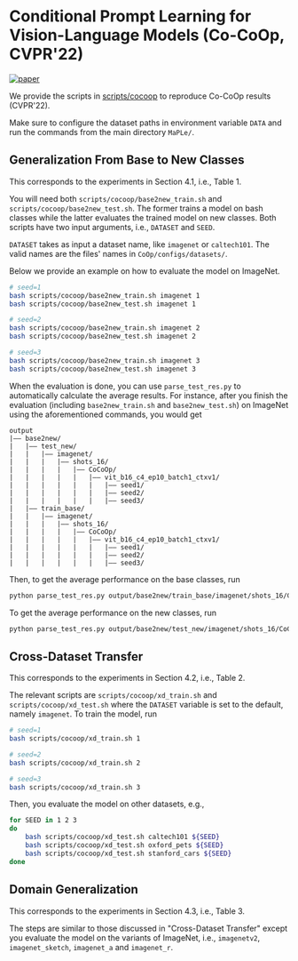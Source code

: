 # Conditional Prompt Learning for Vision-Language Models (Co-CoOp, CVPR'22)
[![paper](https://img.shields.io/badge/arXiv-Paper-<COLOR>.svg)](https://arxiv.org/abs/2203.05557)

We provide the scripts in [scripts/cocoop](../scripts/cocoop) to reproduce Co-CoOp results (CVPR'22).

Make sure to configure the dataset paths in environment variable `DATA` and run the commands from the main directory `MaPLe/`.

## Generalization From Base to New Classes

This corresponds to the experiments in Section 4.1, i.e., Table 1.

You will need both `scripts/cocoop/base2new_train.sh` and `scripts/cocoop/base2new_test.sh`. The former trains a model on bash classes while the latter evaluates the trained model on new classes. Both scripts have two input arguments, i.e., `DATASET` and `SEED`.

`DATASET` takes as input a dataset name, like `imagenet` or `caltech101`. The valid names are the files' names in `CoOp/configs/datasets/`.

Below we provide an example on how to evaluate the model on ImageNet.

```bash
# seed=1
bash scripts/cocoop/base2new_train.sh imagenet 1
bash scripts/cocoop/base2new_test.sh imagenet 1

# seed=2
bash scripts/cocoop/base2new_train.sh imagenet 2
bash scripts/cocoop/base2new_test.sh imagenet 2

# seed=3
bash scripts/cocoop/base2new_train.sh imagenet 3
bash scripts/cocoop/base2new_test.sh imagenet 3
```

When the evaluation is done, you can use `parse_test_res.py` to automatically calculate the average results. For instance, after you finish the evaluation (including `base2new_train.sh` and `base2new_test.sh`) on ImageNet using the aforementioned commands, you would get

```
output
|–– base2new/
|   |–– test_new/
|   |   |–– imagenet/
|   |   |   |–– shots_16/
|   |   |   |   |–– CoCoOp/
|   |   |   |   |   |–– vit_b16_c4_ep10_batch1_ctxv1/
|   |   |   |   |   |   |–– seed1/
|   |   |   |   |   |   |–– seed2/
|   |   |   |   |   |   |–– seed3/
|   |–– train_base/
|   |   |–– imagenet/
|   |   |   |–– shots_16/
|   |   |   |   |–– CoCoOp/
|   |   |   |   |   |–– vit_b16_c4_ep10_batch1_ctxv1/
|   |   |   |   |   |   |–– seed1/
|   |   |   |   |   |   |–– seed2/
|   |   |   |   |   |   |–– seed3/
```

Then, to get the average performance on the base classes, run

```bash
python parse_test_res.py output/base2new/train_base/imagenet/shots_16/CoCoOp/vit_b16_c4_ep10_batch1_ctxv1
```

To get the average performance on the new classes, run

```bash
python parse_test_res.py output/base2new/test_new/imagenet/shots_16/CoCoOp/vit_b16_c4_ep10_batch1_ctxv1 --test-log
```

## Cross-Dataset Transfer

This corresponds to the experiments in Section 4.2, i.e., Table 2.

The relevant scripts are `scripts/cocoop/xd_train.sh` and `scripts/cocoop/xd_test.sh` where the `DATASET` variable is set to the default, namely `imagenet`. To train the model, run

```bash
# seed=1
bash scripts/cocoop/xd_train.sh 1

# seed=2
bash scripts/cocoop/xd_train.sh 2

# seed=3
bash scripts/cocoop/xd_train.sh 3
```

Then, you evaluate the model on other datasets, e.g.,

```bash
for SEED in 1 2 3
do
    bash scripts/cocoop/xd_test.sh caltech101 ${SEED}
    bash scripts/cocoop/xd_test.sh oxford_pets ${SEED}
    bash scripts/cocoop/xd_test.sh stanford_cars ${SEED}
done
```

## Domain Generalization

This corresponds to the experiments in Section 4.3, i.e., Table 3.

The steps are similar to those discussed in "Cross-Dataset Transfer" except you evaluate the model on the variants of ImageNet, i.e., `imagenetv2`, `imagenet_sketch`, `imagenet_a` and `imagenet_r`.